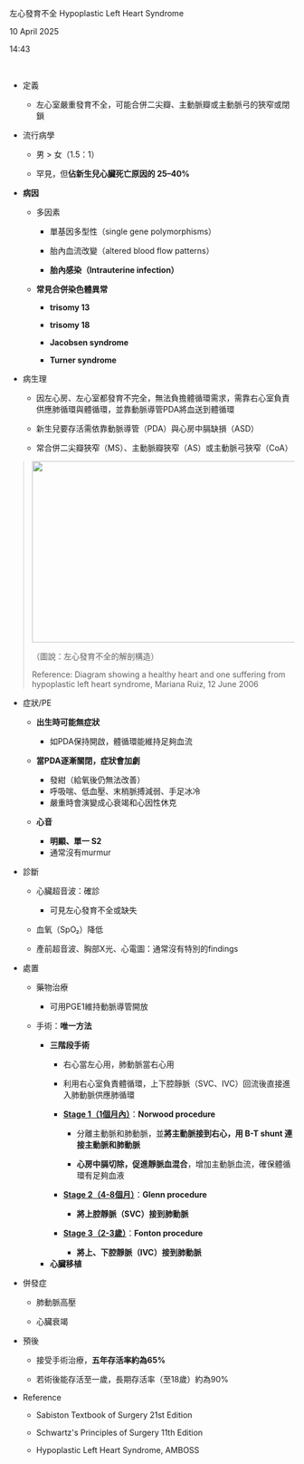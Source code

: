 左心發育不全 Hypoplastic Left Heart Syndrome

10 April 2025

14:43

 

- 定義

  - 左心室嚴重發育不全，可能合併二尖瓣、主動脈瓣或主動脈弓的狹窄或閉鎖

- 流行病學

  - 男 \> 女（1.5：1）

  - 罕見，但**佔新生兒心臟死亡原因的 25–40%**

- **病因**

  - 多因素

    - 單基因多型性（single gene polymorphisms）

    - 胎內血流改變（altered blood flow patterns）

    - **胎內感染（Intrauterine infection）**

  - **常見合併染色體異常**

    - **trisomy 13**

    - **trisomy 18**

    - **Jacobsen syndrome**

    - **Turner syndrome**

- 病生理

  - 因左心房、左心室都發育不完全，無法負擔體循環需求，需靠右心室負責供應肺循環與體循環，並靠動脈導管PDA將血送到體循環

  - 新生兒要存活需依靠動脈導管（PDA）與心房中膈缺損（ASD）

  - 常合併二尖瓣狹窄（MS）、主動脈瓣狹窄（AS）或主動脈弓狹窄（CoA）

> <img src="C:\Users\ai\AppData\Local\Temp\國考中文醫學知識網站架設計畫\pandoc/media/image1.png" style="width:5in;height:3.33333in" />
>
> （圖說：左心發育不全的解剖構造）
>
> Reference: Diagram showing a healthy heart and one suffering from hypoplastic left heart syndrome, Mariana Ruiz, 12 June 2006

- 症狀/PE

  - **出生時可能無症狀**

    - 如PDA保持開啟，體循環能維持足夠血流

  - **當PDA逐漸關閉，症狀會加劇**

    - 發紺（給氧後仍無法改善）

    <!-- -->

    - 呼吸喘、低血壓、末梢脈搏減弱、手足冰冷

    <!-- -->

    - 嚴重時會演變成心衰竭和心因性休克

  - **心音**

    - **明顯、單一 S2**

    <!-- -->

    - 通常沒有murmur

- 診斷

  - 心臟超音波：確診

    - 可見左心發育不全或缺失

  - 血氧（SpO₂）降低

  - 產前超音波、胸部X光、心電圖：通常沒有特別的findings

- 處置

  - 藥物治療

    - 可用PGE1維持動脈導管開放

  - 手術：**唯一方法**

    - **三階段手術**

      - 右心當左心用，肺動脈當右心用

      - 利用右心室負責體循環，上下腔靜脈（SVC、IVC）回流後直接進入肺動脈供應肺循環

      - **<u>Stage 1（1個月內）</u>**：**Norwood procedure**

        - 分離主動脈和肺動脈，並**將主動脈接到右心，用 B-T shunt 連接主動脈和肺動脈**

        - **心房中膈切除，促進靜脈血混合**，增加主動脈血流，確保體循環有足夠血液

      - **<u>Stage 2（4-8個月）</u>**：**Glenn procedure**

        - **將上腔靜脈（SVC）接到肺動脈**

      - **<u>Stage 3（2-3歲）</u>**：**Fonton procedure**

        - **將上、下腔靜脈（IVC）接到肺動脈**

    <!-- -->

    - **心臟移植**

- 併發症

  - 肺動脈高壓

  - 心臟衰竭

- 預後

  - 接受手術治療，**五年存活率約為65%**

  - 若術後能存活至一歲，長期存活率（至18歲）約為90%

- Reference

  - Sabiston Textbook of Surgery 21st Edition

  - Schwartz's Principles of Surgery 11th Edition

  - Hypoplastic Left Heart Syndrome, AMBOSS
